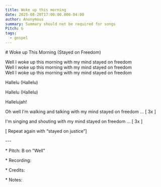 ```yaml
---
title: Woke up this morning
date: 2025-08-20T17:00:00.000-04:00
author: Anonymous
summary: Summary should not be required for songs
Pitch: G
tags:
  - gospel
---
```

\# Woke up This Morning (Stayed on Freedom)



Well I woke up this morning with my mind stayed on freedom\
Well I woke up this morning with my mind stayed on freedom\
Well I woke up this morning with my mind stayed on freedom



Hallelu (Hallelu)

Hallelu (Hallelu)

Hallelujah!





Oh well I'm walking and talking with my mind stayed on freedom … \[ 3x ]





I'm singing and shouting with my mind stayed on freedom … \[ 3x ]



\[ Repeat again with “stayed on justice”]



\---

\* Pitch: B on "Well"

\* Recording:

\* Credits:

\* Notes:

